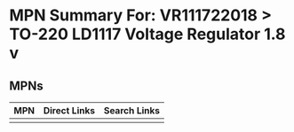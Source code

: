 



# MPN Summary For: VR111722018 > TO-220 LD1117 Voltage Regulator 1.8 v

## MPNs
  

|MPN|Direct Links|Search Links|
| :--- | :--- | :--- |
||||
